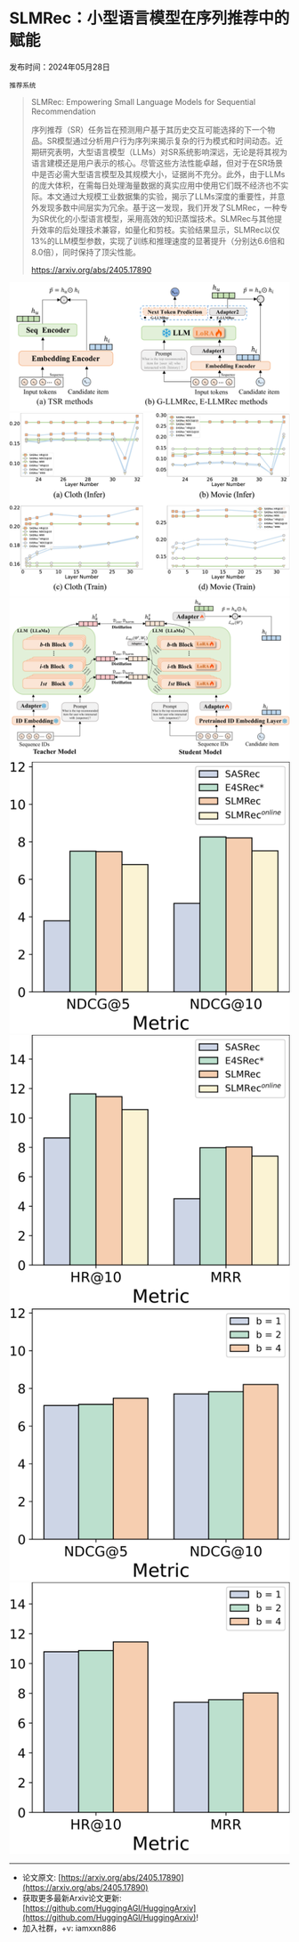 # SLMRec：小型语言模型在序列推荐中的赋能
发布时间：2024年05月28日

`推荐系统`
> SLMRec: Empowering Small Language Models for Sequential Recommendation
>
> 序列推荐（SR）任务旨在预测用户基于其历史交互可能选择的下一个物品。SR模型通过分析用户行为序列来揭示复杂的行为模式和时间动态。近期研究表明，大型语言模型（LLMs）对SR系统影响深远，无论是将其视为语言建模还是用户表示的核心。尽管这些方法性能卓越，但对于在SR场景中是否必需大型语言模型及其规模大小，证据尚不充分。此外，由于LLMs的庞大体积，在需每日处理海量数据的真实应用中使用它们既不经济也不实际。本文通过大规模工业数据集的实验，揭示了LLMs深度的重要性，并意外发现多数中间层实为冗余。基于这一发现，我们开发了SLMRec，一种专为SR优化的小型语言模型，采用高效的知识蒸馏技术。SLMRec与其他提升效率的后处理技术兼容，如量化和剪枝。实验结果显示，SLMRec以仅13%的LLM模型参数，实现了训练和推理速度的显著提升（分别达6.6倍和8.0倍），同时保持了顶尖性能。
>
> https://arxiv.org/abs/2405.17890

![](https://raw.githubusercontent.com/HuggingAGI/HuggingArxiv/main/paper_images/2405.17890/x1.png)
![](https://raw.githubusercontent.com/HuggingAGI/HuggingArxiv/main/paper_images/2405.17890/traininfer.jpg)
![](https://raw.githubusercontent.com/HuggingAGI/HuggingArxiv/main/paper_images/2405.17890/x2.png)
![](https://raw.githubusercontent.com/HuggingAGI/HuggingArxiv/main/paper_images/2405.17890/x3.png)
![](https://raw.githubusercontent.com/HuggingAGI/HuggingArxiv/main/paper_images/2405.17890/x4.png)
![](https://raw.githubusercontent.com/HuggingAGI/HuggingArxiv/main/paper_images/2405.17890/x5.png)
![](https://raw.githubusercontent.com/HuggingAGI/HuggingArxiv/main/paper_images/2405.17890/x6.png)

<hr />

- 论文原文: [https://arxiv.org/abs/2405.17890](https://arxiv.org/abs/2405.17890)
- 获取更多最新Arxiv论文更新: [https://github.com/HuggingAGI/HuggingArxiv](https://github.com/HuggingAGI/HuggingArxiv)!
- 加入社群，+v: iamxxn886